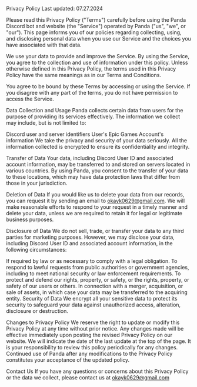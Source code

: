 Privacy Policy
Last updated: 07.27.2024

Please read this Privacy Policy ("Terms") carefully before using the Panda Discord bot and website (the "Service") operated by Panda ("us", "we", or "our"). This page informs you of our policies regarding collecting, using, and disclosing personal data when you use our Service and the choices you have associated with that data.

We use your data to provide and improve the Service. By using the Service, you agree to the collection and use of information under this policy. Unless otherwise defined in this Privacy Policy, the terms used in this Privacy Policy have the same meanings as in our Terms and Conditions.

You agree to be bound by these Terms by accessing or using the Service. If you disagree with any part of the terms, you do not have permission to access the Service.

Data Collection and Usage
Panda collects certain data from users for the purpose of providing its services effectively. The information we collect may include, but is not limited to:

Discord user and server identifiers
User's Epic Games Account's information
We take the privacy and security of your data seriously. All the information collected is encrypted to ensure its confidentiality and integrity.

Transfer of Data
Your data, including Discord User ID and associated account information, may be transferred to and stored on servers located in various countries. By using Panda, you consent to the transfer of your data to these locations, which may have data protection laws that differ from those in your jurisdiction.

Deletion of Data
If you would like us to delete your data from our records, you can request it by sending an email to okayk0629@gmail.com. We will make reasonable efforts to respond to your request in a timely manner and delete your data, unless we are required to retain it for legal or legitimate business purposes.

Disclosure of Data
We do not sell, trade, or transfer your data to any third parties for marketing purposes. However, we may disclose your data, including Discord User ID and associated account information, in the following circumstances:

If required by law or as necessary to comply with a legal obligation.
To respond to lawful requests from public authorities or government agencies, including to meet national security or law enforcement requirements.
To protect and defend our rights, property, or safety, or the rights, property, or safety of our users or others.
In connection with a merger, acquisition, or sale of assets, in which case your data may be transferred to the acquiring entity.
Security of Data
We encrypt all your sensitive data to protect its security to safeguard your data against unauthorized access, alteration, disclosure or destruction.

Changes to Privacy Policy
We reserve the right to update or modify this Privacy Policy at any time without prior notice. Any changes made will be effective immediately upon posting the revised Privacy Policy on our website. We will indicate the date of the last update at the top of the page. It is your responsibility to review this policy periodically for any changes. Continued use of Panda after any modifications to the Privacy Policy constitutes your acceptance of the updated policy.

Contact Us
If you have any questions or concerns about this Privacy Policy or the data we collect, please contact us at okayk0629@gmail.com
